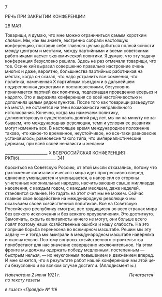 7

РЕЧЬ ПРИ ЗАКРЫТИИ КОНФЕРЕНЦИИ

28 МАЯ

Товарищи, я думаю, что мне можно ограничиться самым коротким словом. Мы, как вы знаете, экстренно собрали настоящую конференцию, поставив себе главною целью добиться полной ясности между центром и местами, между партийными и всеми совет­скими работниками насчет экономической политики. Я думаю, что эту задачу конфе­ренция безусловно решила. Здесь не раз отмечали товарищи, что тов. Осине кий выра­зил совершенно правильно настроение очень многих и даже, вероятно, большинства партийных работников на местах, когда он сказал, что надо устранить все сомнения, что политика, намеченная X партийным съездом и в дальнейшем подкрепленная декре­тами и постановлениями, безусловно принимается партией как политика, подлежащая проведению всерьез и надолго. Это и выразила конференция со всей настойчивостью и дополнила целым рядом пунктов. После того как товарищи разъедутся на места, не ос­танется ни тени возможности неправильного истолкования. Конечно, когда мы намеча­ем политику, долженствующую существовать долгий ряд лет, мы ни на минуту не за­бываем, что международная революция, темп и условия ее развития могут изменить все. В настоящее время международное положение таково, что какое-то временное, не­устойчивое, но все-таки равновесие установилось; равновесие такого типа, что импе­риалистические державы, при всей своей ненависти и желании

  

______________________ X ВСЕРОССИЙСКАЯ КОНФЕРЕНЦИЯ РКП(б)___________________ 341

броситься на Советскую Россию, от этой мысли отказались, потому что разложение ка­питалистического мира идет прогрессивно вперед, единение уменьшается и уменьша­ется, а напор сил со стороны угнетенных колониальных народов, насчитывающих свы­ше миллиарда населения, с каждым годом, с каждым месяцем, даже неделей, становит­ся сильнее. Но гадать на этот счет мы не можем. Сейчас главное свое воздействие на международную революцию мы оказываем своей хозяйственной политикой. Все на Со­ветскую Российскую республику смотрят, все трудящиеся во всех странах мира без всякого исключения и без всякого преувеличения. Это достигнуто. Замолчать, скрыть капиталисты ничего не могут, они больше всего ловят поэтому наши хозяйственные ошибки и нашу слабость. На это поприще борьба перенесена во всемирном масштабе. Решим мы эту задачу — и тогда мы выиграли в международном масштабе наверняка и окончательно. Поэтому вопросы хозяйственного строительства приобретают для нас значение совершенно исключительное. На этом фронте мы должны одержать победу медленным, постепенным — быстрым нельзя, — но неуклонным повышением и дви­жением вперед. И мне кажется, что в результате работ нашей конференции мы этой це­ли безусловно и во всяком случае достигли. (Аплодисмент ы.)

_Напечатано 2 июня 1921 г.                                                          Печатается по тексту газеты_

_в газете «Правда» № 119_
